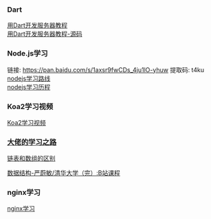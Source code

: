 ### Dart
   [ 用Dart开发服务器教程 ]( https://www.jianshu.com/p/c01c6e145373 )    <br/>
   [ 用Dart开发服务器教程-源码 ]( https://github.com/pheromone/backEnd-learn/tree/master/Dart )    <br/>


### Node.js学习
链接: https://pan.baidu.com/s/1axsr9fwCDs_4ju1lO-yhuw 提取码: t4ku   <br/>
   [ nodejs学习路线 ]( https://mp.weixin.qq.com/s/XkDDiJF-jLBl6XAx4Xl92Q )    <br/>
   [ nodejs学习历程 ]( https://github.com/pheromone/nodejs_learn/tree/master )    <br/>
  
   
###  Koa2学习视频
   [ Koa2学习视频 ]( https://jspang.com/posts/2017/11/13/koa2.html )    <br/>

### [ 大佬的学习之路 ]( https://github.com/jwasham/coding-interview-university/blob/master/translations/README-cn.md )    <br/>

[ 链表和数组的区别 ]( https://www.cnblogs.com/klyjb/p/11237361.html )    <br/>

[ 数据结构-严蔚敏/清华大学（完）:B站课程 ]( https://www.bilibili.com/video/av45897783/?spm_id_from=333.788.videocard.5 )    <br/>

### nginx学习
[ nginx学习 ]( https://github.com/pheromone/backEnd-learn/blob/master/nginx_learn.md )    <br/>
